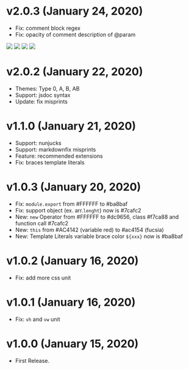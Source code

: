 # v2.0.3 (January 24, 2020)
* Fix: comment block regex
* Fix: opacity of comment description of @param

[![](https://img.shields.io/badge/donate-paypal-005EA6.svg)](https://www.paypal.me/ptkdev) [![](https://img.shields.io/badge/donate-patreon-F87668.svg)](https://www.patreon.com/ptkdev) [![](https://img.shields.io/badge/donate-sponsors-ea4aaa.svg)](https://github.com/sponsors/ptkdev/)  [![](https://img.shields.io/badge/donate-ko--fi-29abe0.svg)](https://ko-fi.com/ptkdev)


# v2.0.2 (January 22, 2020)
* Themes: Type 0, A, B, AB
* Support: jsdoc syntax
* Update: fix misprints


# v1.1.0 (January 21, 2020)
* Support: nunjucks
* Support: markdownfix misprints
* Feature: recommended extensions
* Fix: braces template literals


# v1.0.3 (January 20, 2020)
* Fix: `module.export` from #FFFFFF to #ba8baf
* Fix: support object (ex. arr.`lenght`) now is #7cafc2
* New: `new` Operator from #FFFFFF to #dc9656, class #f7ca88 and function call #7cafc2
* New: `this` from #AC4142 (variable red) to #ac4154 (fucsia)
* New: Template Literals variable brace color `${xxx}` now is #ba8baf


# v1.0.2 (January 16, 2020)
* Fix: add more css unit


# v1.0.1 (January 16, 2020)
* Fix: `vh` and `vw` unit


# v1.0.0 (January 15, 2020)
* First Release.